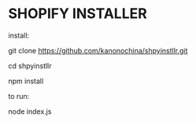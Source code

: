 # SHOPIFY INSTALLER

install:

git clone https://github.com/kanonochina/shpyinstllr.git

cd shpyinstllr

npm install

to run:

node index.js